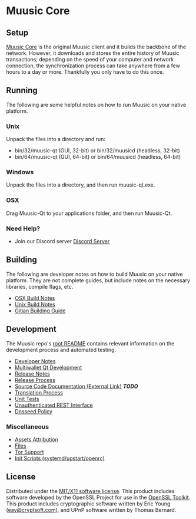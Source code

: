 Muusic Core
=====================

Setup
---------------------
[Muusic Core](https://www.muusic.fm) is the original Muusic client and it builds the backbone of the network. However, it downloads and stores the entire history of Muusic transactions; depending on the speed of your computer and network connection, the synchronization process can take anywhere from a few hours to a day or more. Thankfully you only have to do this once.

Running
---------------------
The following are some helpful notes on how to run Muusic on your native platform.

### Unix

Unpack the files into a directory and run:

- bin/32/muusic-qt (GUI, 32-bit) or bin/32/muusicd (headless, 32-bit)
- bin/64/muusic-qt (GUI, 64-bit) or bin/64/muusicd (headless, 64-bit)

### Windows

Unpack the files into a directory, and then run muusic-qt.exe.

### OSX

Drag Muusic-Qt to your applications folder, and then run Muusic-Qt.

### Need Help?

* Join our Discord server [Discord Server](https://discordapp.com/invite/9nzt37V)

Building
---------------------
The following are developer notes on how to build Muusic on your native platform. They are not complete guides, but include notes on the necessary libraries, compile flags, etc.

- [OSX Build Notes](build-osx.md)
- [Unix Build Notes](build-unix.md)
- [Gitian Building Guide](gitian-building.md)

Development
---------------------
The Muusic repo's [root README](https://github.com/muusic/muusic/blob/master/README.md) contains relevant information on the development process and automated testing.

- [Developer Notes](developer-notes.md)
- [Multiwallet Qt Development](multiwallet-qt.md)
- [Release Notes](release-notes.md)
- [Release Process](release-process.md)
- [Source Code Documentation (External Link)](https://dev.visucore.com/bitcoin/doxygen/) ***TODO***
- [Translation Process](translation_process.md)
- [Unit Tests](unit-tests.md)
- [Unauthenticated REST Interface](REST-interface.md)
- [Dnsseed Policy](dnsseed-policy.md)

### Miscellaneous
- [Assets Attribution](assets-attribution.md)
- [Files](files.md)
- [Tor Support](tor.md)
- [Init Scripts (systemd/upstart/openrc)](init.md)

License
---------------------
Distributed under the [MIT/X11 software license](http://www.opensource.org/licenses/mit-license.php).
This product includes software developed by the OpenSSL Project for use in the [OpenSSL Toolkit](https://www.openssl.org/). This product includes
cryptographic software written by Eric Young ([eay@cryptsoft.com](mailto:eay@cryptsoft.com)), and UPnP software written by Thomas Bernard.
